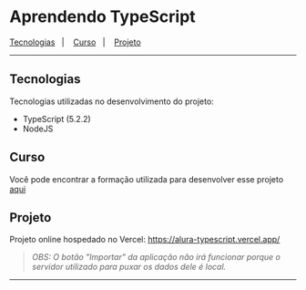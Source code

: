 # Aprendendo TypeScript

<p>
    <a href="#tecnologias">Tecnologias</a>&nbsp;&nbsp;&nbsp;|&nbsp;&nbsp;&nbsp;
    <a href="#curso">Curso</a>&nbsp;&nbsp;&nbsp;|&nbsp;&nbsp;&nbsp;
    <a href="#projeto">Projeto</a>
</p>

---

## Tecnologias

Tecnologias utilizadas no desenvolvimento do projeto:

- TypeScript (5.2.2)
- NodeJS

## Curso

Você pode encontrar a formação utilizada para desenvolver esse projeto [aqui](https://cursos.alura.com.br/formacao-typescript)

## Projeto

Projeto online hospedado no Vercel: https://alura-typescript.vercel.app/

>*OBS: O botão "Importar" da aplicação não irá funcionar porque o servidor utilizado para puxar os dados dele é local.*

---